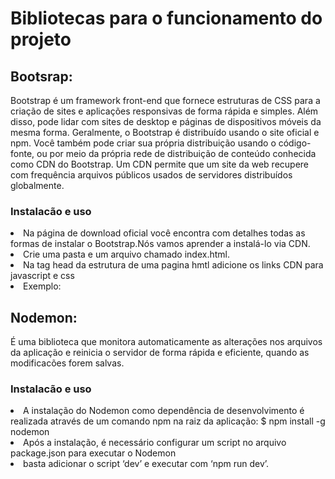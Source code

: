 <h1>Bibliotecas para o funcionamento do projeto</h1>
<h2>Bootsrap:</h2>
<p>Bootstrap é um framework front-end que fornece estruturas de CSS para a criação de sites e aplicações responsivas de forma rápida e simples. Além disso, pode lidar com sites de desktop e páginas de dispositivos móveis da mesma forma. Geralmente, o Bootstrap é distribuído usando o site oficial e npm. Você também pode criar sua própria distribuição usando o código-fonte, ou por meio da própria rede de distribuição de conteúdo conhecida como CDN do Bootstrap. Um CDN permite que um site da web recupere com frequência arquivos públicos usados ​​de servidores distribuídos globalmente.
</p>
<h3>Instalacão e uso</h3>
<li>Na página de download oficial você encontra com detalhes todas as formas de instalar o Bootstrap.Nós vamos aprender a instalá-lo via CDN.</li>
<li>Crie uma pasta e um arquivo chamado index.html.</li>
<li> Na tag head da estrutura de uma pagina hmtl adicione os links CDN para javascript e css </li>
<li>Exemplo:   <link href="https://cdn.jsdelivr.net/npm/bootstrap@5.3.3/dist/css/bootstrap.min.css" rel="stylesheet">
  <script src="https://cdn.jsdelivr.net/npm/bootstrap@5.3.3/dist/js/bootstrap.bundle.min.js"></script> </li>
<h2>Nodemon:</h2>
<p> É uma biblioteca que monitora automaticamente as alterações nos arquivos da aplicação e reinicia o servidor de forma rápida e eficiente, quando as modificacões forem salvas. </p>
<h3>Instalacão e uso</h3>
<li>A instalação do Nodemon como dependência de desenvolvimento é realizada através de um comando npm na raiz da aplicação: $ npm install -g nodemon</li>
<li>Após a instalação, é necessário configurar um script no arquivo package.json para executar o Nodemon</li>
<li>basta adicionar o script ‘dev’ e executar com ‘npm run dev’.</li>
